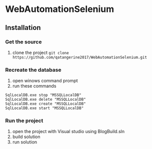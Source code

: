 # WebAutomationSelenium

## Installation

### Get the source
1. clone the project `git clone https://github.com/qatangerine2017/WebAutomationSelenium.git`

### Recreate the database 
1. open winows command prompt
2. run these commands
```
SqlLocalDB.exe stop "MSSQLLocalDB"
SqlLocalDB.exe delete "MSSQLLocalDB"
SqlLocalDB.exe create "MSSQLLocalDB"
SqlLocalDB.exe start "MSSQLLocalDB"
```

### Run the project
1. open the project with Visual studio using BlogBuild.sln
2. build solution
3. run solution